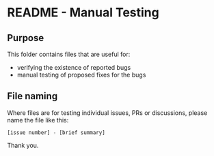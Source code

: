 # README - Manual Testing

## Purpose

This folder contains files that are useful for:

- verifying the existence of reported bugs
- manual testing of proposed fixes for the bugs

## File naming

Where files are for testing individual issues, PRs or discussions, please name the file like this:

`[issue number] - [brief summary]`

Thank you.
